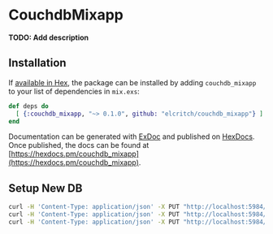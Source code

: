 # CouchdbMixapp

**TODO: Add description**

## Installation

If [available in Hex](https://hex.pm/docs/publish), the package can be installed
by adding `couchdb_mixapp` to your list of dependencies in `mix.exs`:

```elixir
def deps do
  [ {:couchdb_mixapp, "~> 0.1.0", github: "elcritch/couchdb_mixapp"} ]
end
```

Documentation can be generated with [ExDoc](https://github.com/elixir-lang/ex_doc)
and published on [HexDocs](https://hexdocs.pm). Once published, the docs can
be found at [https://hexdocs.pm/couchdb_mixapp](https://hexdocs.pm/couchdb_mixapp).


## Setup New DB

```sh
curl -H 'Content-Type: application/json' -X PUT "http://localhost:5984/_users"
curl -H 'Content-Type: application/json' -X PUT "http://localhost:5984/_metadata"
curl -H 'Content-Type: application/json' -X PUT "http://localhost:5984/_replicator"
```
